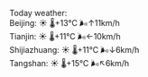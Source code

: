 Today weather:  
Beijing: ☀️   🌡️+13°C 🌬️↑11km/h  
Tianjin: ☀️   🌡️+11°C 🌬️←10km/h  
Shijiazhuang: ☀️   🌡️+11°C 🌬️↓6km/h  
Tangshan: ☀️   🌡️+15°C 🌬️↖6km/h  
